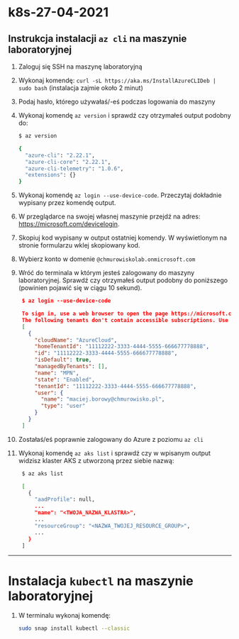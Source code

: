 # k8s-27-04-2021

## Instrukcja instalacji `az cli` na maszynie laboratoryjnej

1. Zaloguj się SSH na maszynę laboratoryjną
1. Wykonaj komendę: `curl -sL https://aka.ms/InstallAzureCLIDeb | sudo bash` (instalacja zajmie około 2 minut)
1. Podaj hasło, którego używałaś/-eś podczas logowania do maszyny
1. Wykonaj komendę `az version` i sprawdź czy otrzymałeś output podobny do:

   ```bash
   $ az version

   {
     "azure-cli": "2.22.1",
     "azure-cli-core": "2.22.1",
     "azure-cli-telemetry": "1.0.6",
     "extensions": {}
   }
   ```

1. Wykonaj komendę `az login --use-device-code`. Przeczytaj dokładnie wypisany przez komendę output.
1. W przeglądarce na swojej własnej maszynie przejdź na adres: https://microsoft.com/devicelogin.
1. Skopiuj kod wypisany w output ostatniej komendy. W wyświetlonym na stronie formularzu wklej skopiowany kod.
1. Wybierz konto w domenie `@chmurowiskolab.onmicrosoft.com`
1. Wróć do terminala w którym jesteś zalogowany do maszyny laboratoryjnej. Sprawdź czy otrzymałeś output podobny do poniższego (powinien pojawić się w ciągu 10 sekund).

   ```json
    $ az login --use-device-code

    To sign in, use a web browser to open the page https://microsoft.com/devicelogin and enter the code D4PSWWY76 to authenticate.
    The following tenants don't contain accessible subscriptions. Use 'az login --allow-no-subscriptions' to have tenant level access.
    [
      {
        "cloudName": "AzureCloud",
        "homeTenantId": "11112222-3333-4444-5555-666677778888",
        "id": "11112222-3333-4444-5555-666677778888",
        "isDefault": true,
        "managedByTenants": [],
        "name": "MPN",
        "state": "Enabled",
        "tenantId": "11112222-3333-4444-5555-666677778888",
        "user": {
          "name": "maciej.borowy@chmurowisko.pl",
          "type": "user"
        }
      }
    ]
   ```

1. Zostałaś/eś poprawnie zalogowany do Azure z poziomu `az cli`
1. Wykonaj komendę `az aks list` i sprawdź czy w wpisanym output widzisz klaster AKS z utworzoną przez siebie nazwą:

   ```bash
    $ az aks list

    [
      {
        "aadProfile": null,
        ...
        "name": "<TWOJA_NAZWA_KLASTRA>",
        ...
        "resourceGroup": "<NAZWA_TWOJEJ_RESOURCE_GROUP>",
        ...
      }
    ]
   ```

---

# Instalacja `kubectl` na maszynie laboratoryjnej

1. W terminalu wykonaj komendę:

   ```bash
   sudo snap install kubectl --classic
   ```
